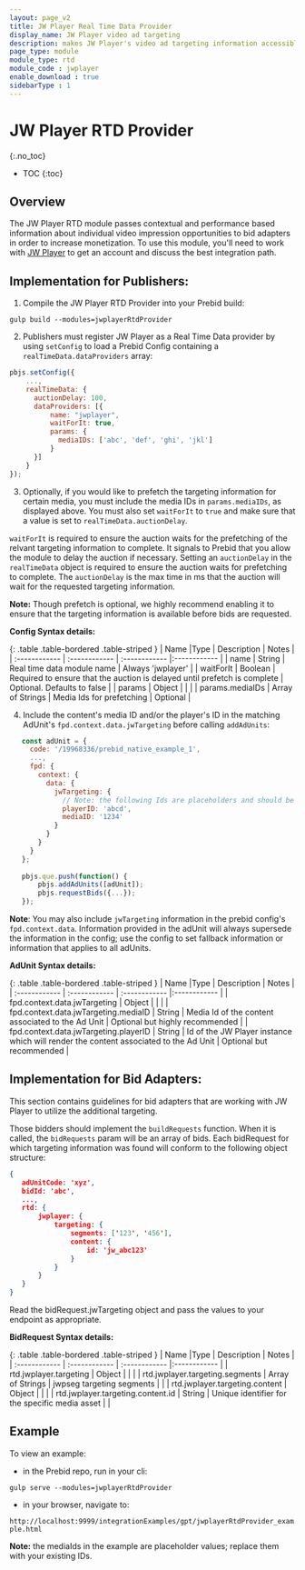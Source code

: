 ```yaml
---
layout: page_v2
title: JW Player Real Time Data Provider
display_name: JW Player video ad targeting
description: makes JW Player's video ad targeting information accessible to Bid Adapters.
page_type: module
module_type: rtd
module_code : jwplayer
enable_download : true
sidebarType : 1
---
```


# JW Player RTD Provider
{:.no_toc}

* TOC
{:toc}

## Overview

The JW Player RTD module passes contextual and performance based information about individual video impression opportunities to bid adapters in order to increase monetization. 
To use this module, you'll need to work with [JW Player](https://www.jwplayer.com/video-monetization/) to get an account and discuss the best integration path.

## Implementation for Publishers:

1) Compile the JW Player RTD Provider into your Prebid build:

`gulp build --modules=jwplayerRtdProvider`

2) Publishers must register JW Player as a Real Time Data provider by using `setConfig` to load a Prebid Config containing a `realTimeData.dataProviders` array:

```javascript
pbjs.setConfig({
    ...,
    realTimeData: {
      auctionDelay: 100,
      dataProviders: [{
          name: "jwplayer",
          waitForIt: true,
          params: {
            mediaIDs: ['abc', 'def', 'ghi', 'jkl']
          }
      }]
    }
});
``` 

3) Optionally, if you would like to prefetch the targeting information for certain media, you must include the media IDs in `params.mediaIDs`, as displayed above. You must also set `waitForIt` to `true` and make sure that a value is set to `realTimeData.auctionDelay`.

`waitForIt` is required to ensure the auction waits for the prefetching of the relvant targeting information to complete. It signals to Prebid that you allow the module to delay the auction if necessary.
Setting an `auctionDelay` in the `realTimeData` object is required to ensure the auction waits for prefetching to complete. The `auctionDelay` is the max time in ms that the auction will wait for the requested targeting information.

**Note:** Though prefetch is optional, we highly recommend enabling it to ensure that the targeting information is available before bids are requested.

**Config Syntax details:**

{: .table .table-bordered .table-striped }
| Name  |Type | Description   | Notes  |
| :------------ | :------------ | :------------ |:------------ |
| name | String | Real time data module name | Always 'jwplayer' |
| waitForIt | Boolean | Required to ensure that the auction is delayed until prefetch is complete | Optional. Defaults to false |
| params | Object | | |
| params.mediaIDs | Array of Strings | Media Ids for prefetching | Optional |

4) Include the content's media ID and/or the player's ID in the matching AdUnit's `fpd.context.data.jwTargeting` before calling `addAdUnits`:

```javascript
   const adUnit = {
     code: '/19968336/prebid_native_example_1',
     ...,
     fpd: {
       context: {
         data: {
           jwTargeting: {
             // Note: the following Ids are placeholders and should be replaced with your Ids.
             playerID: 'abcd',
             mediaID: '1234'
           }
         }
       }
     }
   };
   
   pbjs.que.push(function() {
       pbjs.addAdUnits([adUnit]);
       pbjs.requestBids({...});
   });
```
**Note**: You may also include `jwTargeting` information in the prebid config's `fpd.context.data`. Information provided in the adUnit will always supersede the information in the config; use the config to set fallback information or information that applies to all adUnits.

**AdUnit Syntax details:**

{: .table .table-bordered .table-striped }
| Name  |Type | Description   | Notes  |
| :------------ | :------------ | :------------ |:------------ |
| fpd.context.data.jwTargeting | Object | | |
| fpd.context.data.jwTargeting.mediaID | String | Media Id of the content associated to the Ad Unit | Optional but highly recommended |
| fpd.context.data.jwTargeting.playerID | String | Id of the JW Player instance which will render the content associated to the Ad Unit | Optional but recommended |

## Implementation for Bid Adapters:

This section contains guidelines for bid adapters that are working with JW Player to utilize the additional targeting.

Those bidders should implement the `buildRequests` function. When it is called, the `bidRequests` param will be an array of bids.
Each bidRequest for which targeting information was found will conform to the following object structure:

```json
{
   adUnitCode: 'xyz',
   bidId: 'abc',
   ...,
   rtd: {
       jwplayer: {
           targeting: {
               segments: ['123', '456'],
               content: {
                   id: 'jw_abc123'
               }
           }
       }   
   }
}
```

Read the bidRequest.jwTargeting object and pass the values to your endpoint as appropriate.
  
**BidRequest Syntax details:**

{: .table .table-bordered .table-striped }
| Name  |Type | Description   | Notes  |
| :------------ | :------------ | :------------ |:------------ |
| rtd.jwplayer.targeting | Object | | |
| rtd.jwplayer.targeting.segments | Array of Strings | jwpseg targeting segments | |
| rtd.jwplayer.targeting.content | Object | | |
| rtd.jwplayer.targeting.content.id | String | Unique identifier for the specific media asset | |
  
## Example

To view an example:
 
- in the Prebid repo, run in your cli:

`gulp serve --modules=jwplayerRtdProvider`

- in your browser, navigate to:

`http://localhost:9999/integrationExamples/gpt/jwplayerRtdProvider_example.html`

**Note:** the mediaIds in the example are placeholder values; replace them with your existing IDs.
